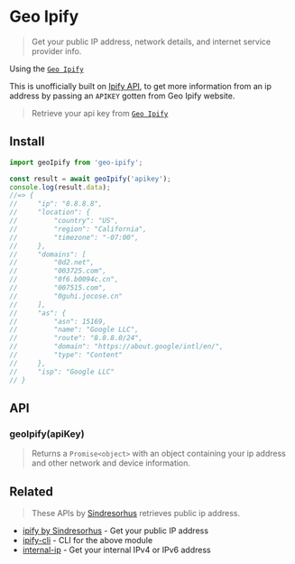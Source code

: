 # Geo Ipify

> Get your public IP address, network details, and internet service provider info.

Using the [`Geo Ipify`](https://geo.ipify.org/)

This is unofficially built on [Ipify API](https://www.ipify.org), to get more information from an ip address by passing an `APIKEY` gotten from Geo Ipify website.

> Retrieve your api key from [`Geo Ipify`](https://geo.ipify.org/)

## Install

```js
import geoIpify from 'geo-ipify';

const result = await geoIpify('apikey');
console.log(result.data);
//=> {
//     "ip": "8.8.8.8",
//     "location": {
//         "country": "US",
//         "region": "California",
//         "timezone": "-07:00",
//     },
//     "domains": [
//         "0d2.net",
//         "003725.com",
//         "0f6.b0094c.cn",
//         "007515.com",
//         "0guhi.jocose.cn"
//     ],
//     "as": {
//         "asn": 15169,
//         "name": "Google LLC",
//         "route": "8.8.8.0/24",
//         "domain": "https://about.google/intl/en/",
//         "type": "Content"
//     },
//     "isp": "Google LLC"
// }
```

## API

### geoIpify(apiKey)

> Returns a `Promise<object>` with an object containing your ip address and other network and device information.

## Related

> These APIs by [Sindresorhus](https://github.com/sindresorhus) retrieves public ip address.

- [ipify by Sindresorhus](https://github.com/sindresorhus/ipify) - Get your public IP address
- [ipify-cli](https://github.com/sindresorhus/ipify-cli) - CLI for the above module
- [internal-ip](https://github.com/sindresorhus/internal-ip) - Get your internal IPv4 or IPv6 address
